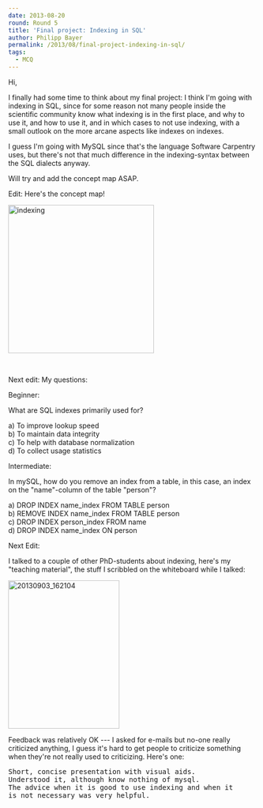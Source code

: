 ```yaml
---
date: 2013-08-20
round: Round 5
title: 'Final project: Indexing in SQL'
author: Philipp Bayer
permalink: /2013/08/final-project-indexing-in-sql/
tags:
  - MCQ
---
```

Hi,

I finally had some time to think about my final project: I think I'm going with indexing in SQL, since for some reason not many people inside the scientific community know what indexing is in the first place, and why to use it, and how to use it, and in which cases to not use indexing, with a small outlook on the more arcane aspects like indexes on indexes.

I guess I'm going with MySQL since that's the language Software Carpentry uses, but there's not that much difference in the indexing-syntax between the SQL dialects anyway.

Will try and add the concept map ASAP.

Edit: Here's the concept map!

[<img class="alignnone size-medium wp-image-4057" alt="indexing" src="http://files.software-carpentry.org/training-course/2013/08/indexing-295x300.png" width="295" height="300" />][1]

&nbsp;

Next edit: My questions:

Beginner:

What are SQL indexes primarily used for?

a) To improve lookup speed  
b) To maintain data integrity  
c) To help with database normalization  
d) To collect usage statistics

Intermediate:

In mySQL, how do you remove an index from a table, in this case, an index on the "name"-column of the table "person"?

a) DROP INDEX name_index FROM TABLE person  
b) REMOVE INDEX name_index FROM TABLE person  
c) DROP INDEX person_index FROM name  
d) DROP INDEX name_index ON person

Next Edit:

I talked to a couple of other PhD-students about indexing, here's my "teaching material", the stuff I scribbled on the whiteboard while I talked:

[<img class="alignnone size-medium wp-image-4203" alt="20130903_162104" src="http://files.software-carpentry.org/training-course/2013/08/20130903_162104-225x300.jpg" width="225" height="300" />][2]

Feedback was relatively OK --- I asked for e-mails but no-one really criticized anything, I guess it's hard to get people to criticize something when they're not really used to criticizing. Here's one:

<pre>Short, concise presentation with visual aids.
Understood it, although know nothing of mysql.
The advice when it is good to use indexing and when it
is not necessary was very helpful.</pre>

 [1]: http://files.software-carpentry.org/training-course/2013/08/indexing.png
 [2]: http://files.software-carpentry.org/training-course/2013/08/20130903_162104.jpg
